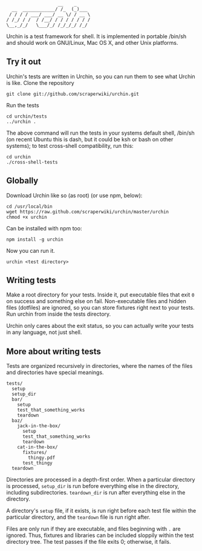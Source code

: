                        __    _     
      __  ____________/ /_  (_)___ 
     / / / / ___/ ___/ __ \/ / __ \
    / /_/ / /  / /__/ / / / / / / /
    \__,_/_/   \___/_/ /_/_/_/ /_/ 

Urchin is a test framework for shell. It is implemented in
portable /bin/sh and should work on GNU/Linux, Mac OS X, and
other Unix platforms.

## Try it out
Urchin's tests are written in Urchin, so you can run them to see what Urchin
is like. Clone the repository

    git clone git://github.com/scraperwiki/urchin.git

Run the tests

    cd urchin/tests
    ../urchin .    

The above command will run the tests in your systems default
shell, /bin/sh (on recent Ubuntu this is dash, but it could be
ksh or bash on other systems); to test cross-shell compatibility,
run this:

    cd urchin
    ./cross-shell-tests

## Globally
Download Urchin like so (as root) (or use npm, below):

    cd /usr/local/bin
    wget https://raw.github.com/scraperwiki/urchin/master/urchin
    chmod +x urchin

Can be installed with npm too:

    npm install -g urchin

Now you can run it.

    urchin <test directory>

## Writing tests
Make a root directory for your tests. Inside it, put executable files that
exit `0` on success and something else on fail. Non-executable files and hidden
files (dotfiles) are ignored, so you can store fixtures right next to your
tests. Run urchin from inside the tests directory.

Urchin only cares about the exit status, so you can actually write your tests
in any language, not just shell.

## More about writing tests
Tests are organized recursively in directories, where the names of the files
and directories have special meanings.

    tests/
      setup
      setup_dir
      bar/
        setup
        test_that_something_works
        teardown
      baz/
        jack-in-the-box/
          setup
          test_that_something_works
          teardown
        cat-in-the-box/
          fixtures/
            thingy.pdf
          test_thingy
      teardown

Directories are processed in a depth-first order. When a particular directory
is processed, `setup_dir` is run before everything else in the directory, including
subdirectories. `teardown_dir` is run after everything else in the directory. 

A directory's `setup` file, if it exists, is run right before each test file
within the particular directory, and the `teardown` file is run right after.

Files are only run if they are executable, and files beginning with `.` are
ignored. Thus, fixtures and libraries can be included sloppily within the test
directory tree. The test passes if the file exits 0; otherwise, it fails.

